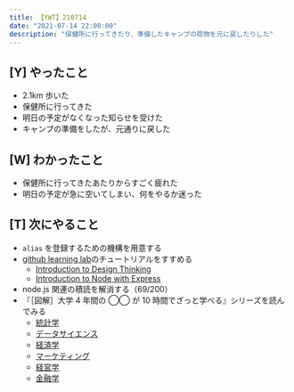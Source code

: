 ```yaml
---
title: 【YWT】210714
date: "2021-07-14 22:00:00"
description: "保健所に行ってきたり、準備したキャンプの荷物を元に戻したりした"
---
```


## [Y] やったこと

- 2.1km 歩いた
- 保健所に行ってきた
- 明日の予定がなくなった知らせを受けた
- キャンプの準備をしたが、元通りに戻した

## [W] わかったこと

- 保健所に行ってきたあたりからすごく疲れた
- 明日の予定が急に空いてしまい、何をやるか迷った

## [T] 次にやること

- `alias` を登録するための機構を用意する
- [github learning lab](https://lab.github.com/githubtraining)のチュートリアルをすすめる
  - [Introduction to Design Thinking](https://lab.github.com/githubtraining/introduction-to-design-thinking)
  - [Introduction to Node with Express](https://lab.github.com/everydeveloper/introduction-to-node-with-express)
- node.js 関連の積読を解消する（69/200）
- 『［図解］大学 4 年間の ◯◯ が 10 時間でざっと学べる』シリーズを読んでみる
  - [統計学](https://www.amazon.co.jp/dp/B07PXB4NN9)
  - [データサイエンス](https://www.amazon.co.jp/dp/B07XNW3TQM)
  - [経済学](https://www.amazon.co.jp/dp/B01KNLFHH6)
  - [マーケティング](https://www.amazon.co.jp/dp/B07BNC2SV3)
  - [経営学](https://www.amazon.co.jp/dp/B071SKDF3L)
  - [金融学](https://www.amazon.co.jp/dp/B07BB6Z7FW)

<!-- https://twitter.com/camomile_cafe/status/1415297104428236805?s=20 -->
